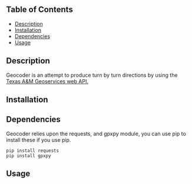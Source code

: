 ## Table of Contents

- [Description](#description)
- [Installation](#installation)
- [Dependencies](#dependencies)
- [Usage](#usage)

## Description
Geocoder is an attempt to produce turn by turn directions by using the [Texas A&M Geoservices web API.](https://geoservices.tamu.edu/Services/Geocode/)

## Installation

## Dependencies
Geocoder relies upon the requests, and gpxpy module, you can use pip to install these if you use pip.

```
pip install requests
pip install gpxpy
```

## Usage